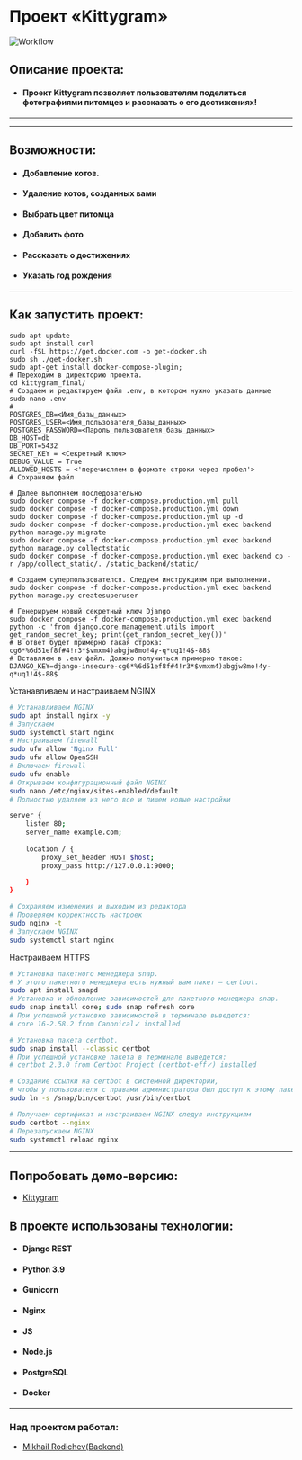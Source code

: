 #  Проект «Kittygram»
![Workflow](https://github.com/rodichevm/kittygram_final/actions/workflows/main.yml/badge.svg)
## Описание проекта:

- #### Проект Kittygram позволяет пользователям поделиться фотографиями питомцев и рассказать о его достижениях!
---

---
## Возможности:
- #### Добавление котов.
- #### Удаление котов, созданных вами
- #### Выбрать цвет питомца
- #### Добавить фото
- #### Рассказать о достижениях
- #### Указать год рождения
---
## Как запустить проект:

``` Настраиваем Docker
sudo apt update
sudo apt install curl
curl -fSL https://get.docker.com -o get-docker.sh
sudo sh ./get-docker.sh
sudo apt-get install docker-compose-plugin;
# Переходим в директорию проекта.
cd kittygram_final/
# Создаем и редактируем файл .env, в котором нужно указать данные
sudo nano .env
#
POSTGRES_DB=<Имя_базы_данных>
POSTGRES_USER=<Имя_пользователя_базы_данных>
POSTGRES_PASSWORD=<Пароль_пользователя_базы_данных>
DB_HOST=db
DB_PORT=5432
SECRET_KEY = <Секретный ключ>
DEBUG_VALUE = True
ALLOWED_HOSTS = <'перечисляем в формате строки через пробел'>
# Сохраняем файл

# Далее выполняем последовательно
sudo docker compose -f docker-compose.production.yml pull
sudo docker compose -f docker-compose.production.yml down
sudo docker compose -f docker-compose.production.yml up -d
sudo docker compose -f docker-compose.production.yml exec backend python manage.py migrate
sudo docker compose -f docker-compose.production.yml exec backend python manage.py collectstatic
sudo docker compose -f docker-compose.production.yml exec backend cp -r /app/collect_static/. /static_backend/static/

# Создаем суперпользователся. Следуем инструкциям при выполнении.
sudo docker compose -f docker-compose.production.yml exec backend python manage.py createsuperuser

# Генерируем новый секретный ключ Django
sudo docker compose -f docker-compose.production.yml exec backend python -c 'from django.core.management.utils import get_random_secret_key; print(get_random_secret_key())'
# В ответ будет примерно такая строка: cg6*%6d51ef8f#4!r3*$vmxm4)abgjw8mo!4y-q*uq1!4$-88$
# Вставляем в .env файл. Должно получиться примерно такое:
DJANGO_KEY=django-insecure-cg6*%6d51ef8f#4!r3*$vmxm4)abgjw8mo!4y-q*uq1!4$-88$
```

Устанавливаем и настраиваем NGINX

```bash
# Устанавливаем NGINX
sudo apt install nginx -y
# Запускаем
sudo systemctl start nginx
# Настраиваем firewall
sudo ufw allow 'Nginx Full'
sudo ufw allow OpenSSH
# Включаем firewall
sudo ufw enable
# Открываем конфигурационный файл NGINX
sudo nano /etc/nginx/sites-enabled/default
# Полностью удаляем из него все и пишем новые настройки

server {
    listen 80;
    server_name example.com;
    
    location / {
        proxy_set_header HOST $host;
        proxy_pass http://127.0.0.1:9000;

    }
}

# Сохраняем изменения и выходим из редактора
# Проверяем корректность настроек
sudo nginx -t
# Запускаем NGINX
sudo systemctl start nginx
```
Настраиваем HTTPS

```bash
# Установка пакетного менеджера snap.
# У этого пакетного менеджера есть нужный вам пакет — certbot.
sudo apt install snapd
# Установка и обновление зависимостей для пакетного менеджера snap.
sudo snap install core; sudo snap refresh core
# При успешной установке зависимостей в терминале выведется:
# core 16-2.58.2 from Canonical✓ installed 

# Установка пакета certbot.
sudo snap install --classic certbot
# При успешной установке пакета в терминале выведется:
# certbot 2.3.0 from Certbot Project (certbot-eff✓) installed

# Создание ссылки на certbot в системной директории,
# чтобы у пользователя с правами администратора был доступ к этому пакету.
sudo ln -s /snap/bin/certbot /usr/bin/certbot

# Получаем сертификат и настраиваем NGINX следуя инструкциям
sudo certbot --nginx
# Перезапускаем NGINX
sudo systemctl reload nginx
```

---
## Попробовать демо-версию:
* [Kittygram](https://kittygrimes.ddns.net)
## В проекте использованы технологии:
* #### Django REST
* #### Python 3.9
* #### Gunicorn
* #### Nginx
* #### JS
* #### Node.js
* #### PostgreSQL
* #### Docker
---
### Над проектом работал:
* [Mikhail Rodichev(Backend)](https://github.com/rodichevm)